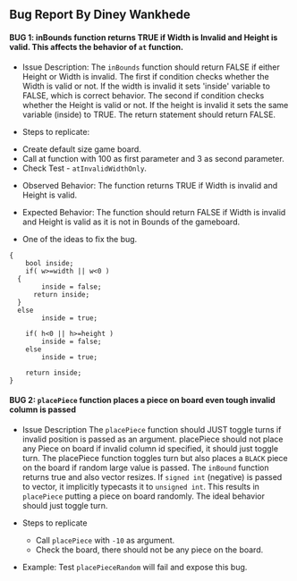 ## Bug Report By **Diney Wankhede**

#### BUG 1: inBounds function returns TRUE if Width is Invalid and Height is valid. This affects the behavior of `at` function.

  
  * Issue Description:
  The `inBounds` function should return FALSE if either Height or Width is invalid.
  The first if condition checks whether the Width is valid or not. If the width is
  invalid it sets 'inside' variable to FALSE, which is correct behavior.
  The second if condition checks whether the Height is valid or not. If the height 
  is invalid it sets the same variable (inside) to TRUE.
  The return statement should return FALSE.
  
  * Steps to replicate:
  - Create default size game board.
  - Call at function with 100 as first parameter and 3 as second parameter.
  - Check Test - `atInvalidWidthOnly`.

  * Observed Behavior:
    The function returns TRUE if Width is invalid and Height is valid.
  
  * Expected Behavior:
    The function should return FALSE if Width is invalid and Height is valid as it is not in Bounds of the gameboard.

  * One of the ideas to fix the bug.

``` bool ConnectX::inBounds(int w, int h)
{ 
	bool inside;
	if( w>=width || w<0 )
  {
		inside = false;
	  return inside;
  }
  else
		inside = true;

	if( h<0 || h>=height )
		inside = false;
	else
		inside = true;

	return inside;
}

```


#### BUG 2: `placePiece` function places a piece on board even tough invalid column is passed 
  * Issue Description
  The `placePiece` function should JUST toggle turns if invalid position is passed as an argument.
  placePiece should not place any Piece on board if invalid column id specified, it should just toggle turn.
  The placePiece function toggles turn but also places a `BLACK` piece on the board if random large value is passed.
  The `inBound` function returns true and also vector resizes. If `signed int` (negative) is passed to vector, it implicitly typecasts it to `unsigned int`.
  This results in `placePiece` putting a piece on board randomly. The ideal behavior should just toggle turn.

  * Steps to replicate
    - Call `placePiece` with `-10` as argument. 
    - Check the board, there should not be any piece on the board.

  * Example: Test `placePieceRandom` will fail and expose this bug.    
